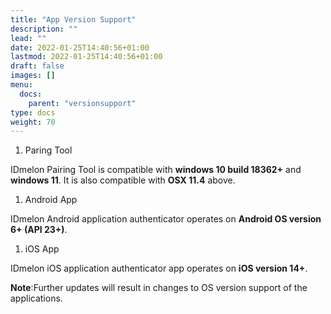 ```yaml
---
title: "App Version Support"
description: ""
lead: ""
date: 2022-01-25T14:40:56+01:00
lastmod: 2022-01-25T14:40:56+01:00
draft: false
images: []
menu:
  docs:
    parent: "versionsupport"
type: docs
weight: 70
---
```


<div class="version-card">
  <ol class="v-card-ol">
  <li class="v-card-bullet">Paring Tool</li>
  </ol>
  <p class="v-card-p">
  IDmelon Pairing Tool is compatible with <b>windows 10 build 18362+</b> and <b>windows 11</b>.
  It is also compatible with <b>OSX 11.4</b> above.
  </p>
</div>

<div class="version-card">
  <ol class="v-card-ol">
  <li class="v-card-bullet">Android App</li>
  </ol>
  <p class="v-card-p">
  IDmelon Android application authenticator operates on <b>Android OS version 6+ (API 23+)</b>.
  </p>
</div>

<div class="version-card">
  <ol class="v-card-ol">
  <li class="v-card-bullet">iOS App</li>
  </ol>
  <p class="v-card-p">
  IDmelon iOS application authenticator app operates on <b>iOS version 14+</b>.
  </p>
</div>

**Note**:Further updates will result in changes to OS version support of the applications.
